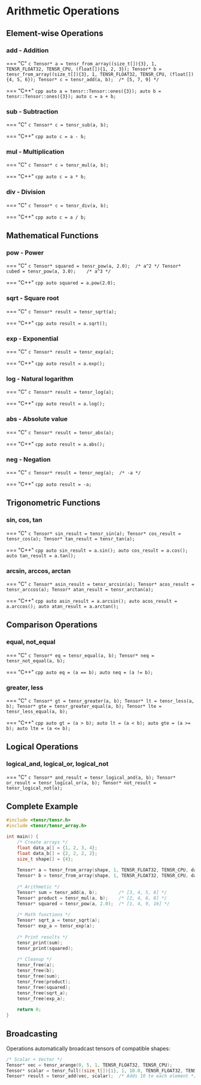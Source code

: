 # Arithmetic Operations

## Element-wise Operations

### add - Addition

=== "C"
    ```c
    Tensor* a = tensr_from_array((size_t[]){3}, 1, TENSR_FLOAT32, TENSR_CPU, (float[]){1, 2, 3});
    Tensor* b = tensr_from_array((size_t[]){3}, 1, TENSR_FLOAT32, TENSR_CPU, (float[]){4, 5, 6});
    Tensor* c = tensr_add(a, b);  /* [5, 7, 9] */
    ```

=== "C++"
    ```cpp
    auto a = tensr::Tensor::ones({3});
    auto b = tensr::Tensor::ones({3});
    auto c = a + b;
    ```

### sub - Subtraction

=== "C"
    ```c
    Tensor* c = tensr_sub(a, b);
    ```

=== "C++"
    ```cpp
    auto c = a - b;
    ```

### mul - Multiplication

=== "C"
    ```c
    Tensor* c = tensr_mul(a, b);
    ```

=== "C++"
    ```cpp
    auto c = a * b;
    ```

### div - Division

=== "C"
    ```c
    Tensor* c = tensr_div(a, b);
    ```

=== "C++"
    ```cpp
    auto c = a / b;
    ```

## Mathematical Functions

### pow - Power

=== "C"
    ```c
    Tensor* squared = tensr_pow(a, 2.0);  /* a^2 */
    Tensor* cubed = tensr_pow(a, 3.0);    /* a^3 */
    ```

=== "C++"
    ```cpp
    auto squared = a.pow(2.0);
    ```

### sqrt - Square root

=== "C"
    ```c
    Tensor* result = tensr_sqrt(a);
    ```

=== "C++"
    ```cpp
    auto result = a.sqrt();
    ```

### exp - Exponential

=== "C"
    ```c
    Tensor* result = tensr_exp(a);
    ```

=== "C++"
    ```cpp
    auto result = a.exp();
    ```

### log - Natural logarithm

=== "C"
    ```c
    Tensor* result = tensr_log(a);
    ```

=== "C++"
    ```cpp
    auto result = a.log();
    ```

### abs - Absolute value

=== "C"
    ```c
    Tensor* result = tensr_abs(a);
    ```

=== "C++"
    ```cpp
    auto result = a.abs();
    ```

### neg - Negation

=== "C"
    ```c
    Tensor* result = tensr_neg(a);  /* -a */
    ```

=== "C++"
    ```cpp
    auto result = -a;
    ```

## Trigonometric Functions

### sin, cos, tan

=== "C"
    ```c
    Tensor* sin_result = tensr_sin(a);
    Tensor* cos_result = tensr_cos(a);
    Tensor* tan_result = tensr_tan(a);
    ```

=== "C++"
    ```cpp
    auto sin_result = a.sin();
    auto cos_result = a.cos();
    auto tan_result = a.tan();
    ```

### arcsin, arccos, arctan

=== "C"
    ```c
    Tensor* asin_result = tensr_arcsin(a);
    Tensor* acos_result = tensr_arccos(a);
    Tensor* atan_result = tensr_arctan(a);
    ```

=== "C++"
    ```cpp
    auto asin_result = a.arcsin();
    auto acos_result = a.arccos();
    auto atan_result = a.arctan();
    ```

## Comparison Operations

### equal, not_equal

=== "C"
    ```c
    Tensor* eq = tensr_equal(a, b);
    Tensor* neq = tensr_not_equal(a, b);
    ```

=== "C++"
    ```cpp
    auto eq = (a == b);
    auto neq = (a != b);
    ```

### greater, less

=== "C"
    ```c
    Tensor* gt = tensr_greater(a, b);
    Tensor* lt = tensr_less(a, b);
    Tensor* gte = tensr_greater_equal(a, b);
    Tensor* lte = tensr_less_equal(a, b);
    ```

=== "C++"
    ```cpp
    auto gt = (a > b);
    auto lt = (a < b);
    auto gte = (a >= b);
    auto lte = (a <= b);
    ```

## Logical Operations

### logical_and, logical_or, logical_not

=== "C"
    ```c
    Tensor* and_result = tensr_logical_and(a, b);
    Tensor* or_result = tensr_logical_or(a, b);
    Tensor* not_result = tensr_logical_not(a);
    ```

## Complete Example

```c
#include <tensr/tensr.h>
#include <tensr/tensr_array.h>

int main() {
    /* Create arrays */
    float data_a[] = {1, 2, 3, 4};
    float data_b[] = {2, 2, 2, 2};
    size_t shape[] = {4};
    
    Tensor* a = tensr_from_array(shape, 1, TENSR_FLOAT32, TENSR_CPU, data_a);
    Tensor* b = tensr_from_array(shape, 1, TENSR_FLOAT32, TENSR_CPU, data_b);
    
    /* Arithmetic */
    Tensor* sum = tensr_add(a, b);        /* [3, 4, 5, 6] */
    Tensor* product = tensr_mul(a, b);    /* [2, 4, 6, 8] */
    Tensor* squared = tensr_pow(a, 2.0);  /* [1, 4, 9, 16] */
    
    /* Math functions */
    Tensor* sqrt_a = tensr_sqrt(a);
    Tensor* exp_a = tensr_exp(a);
    
    /* Print results */
    tensr_print(sum);
    tensr_print(squared);
    
    /* Cleanup */
    tensr_free(a);
    tensr_free(b);
    tensr_free(sum);
    tensr_free(product);
    tensr_free(squared);
    tensr_free(sqrt_a);
    tensr_free(exp_a);
    
    return 0;
}
```

## Broadcasting

Operations automatically broadcast tensors of compatible shapes:

```c
/* Scalar + Vector */
Tensor* vec = tensr_arange(0, 5, 1, TENSR_FLOAT32, TENSR_CPU);
Tensor* scalar = tensr_full((size_t[]){1}, 1, 10.0, TENSR_FLOAT32, TENSR_CPU);
Tensor* result = tensr_add(vec, scalar);  /* Adds 10 to each element */
```
